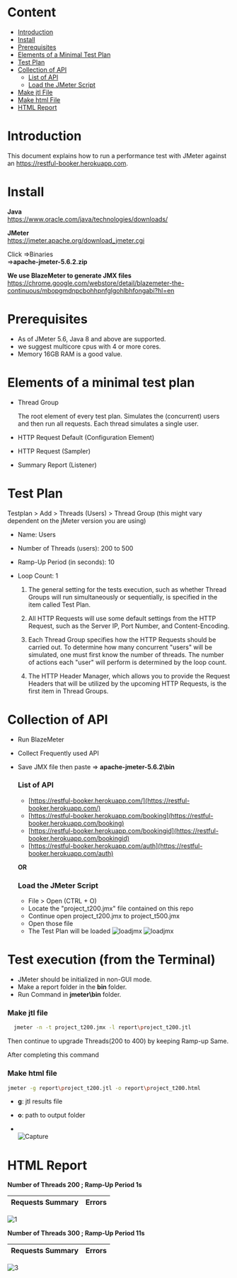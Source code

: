 # Content
- [Introduction](https://github.com/Sakib-Mahmud13/Performance_Testing.git#introduction)  
- [Install](https://github.com/Sakib-Mahmud13/Performance_Testing.git#install)      
- [Prerequisites](https://github.com/Sakib-Mahmud13/Performance_Testing.git#prerequisites)
- [Elements of a Minimal Test Plan](https://github.com/Sakib-Mahmud13/Performance_Testing.git#Elements-of-a-minimal-test-plan)    
- [Test Plan](https://github.com/Sakib-Mahmud13/Performance_Testing.git#test-plan)
- [Collection of API](https://github.com/Sakib-Mahmud13/Performance_Testing.git#collection-of-api)   
    - [List of API](https://github.com/Sakib-Mahmud13/Performance_Testing.git#list-of-api) 
    - [Load the JMeter Script](https://github.com/Sakib-Mahmud13/Performance_Testing.git#load-the-jmeter-script)
- [Make jtl File](https://github.com/Sakib-Mahmud13/Performance_Testing.git#make-jtl-file)  
- [Make html File](https://github.com/Sakib-Mahmud13/Performance_Testing.git#make-html-file)  
- [HTML Report](https://github.com/Sakib-Mahmud13/Performance_Testing.git#html-report) 



# Introduction

This document explains how to run a performance test with JMeter against an 
https://restful-booker.herokuapp.com.

# Install

**Java**  
https://www.oracle.com/java/technologies/downloads/

**JMeter**  
https://jmeter.apache.org/download_jmeter.cgi  

Click =>Binaries    
=>**apache-jmeter-5.6.2.zip**

**We use BlazeMeter to generate JMX files**    
https://chrome.google.com/webstore/detail/blazemeter-the-continuous/mbopgmdnpcbohhpnfglgohlbhfongabi?hl=en

# Prerequisites
- As of JMeter 5.6, Java 8 and above are supported.
- we suggest  multicore cpus with 4 or more cores.
- Memory 16GB RAM is a good value.


# Elements of a minimal test plan
- Thread Group

    The root element of every test plan. Simulates the (concurrent) users and then run all requests. Each thread simulates a single user.

- HTTP Request Default (Configuration Element)

- HTTP Request (Sampler)

- Summary Report (Listener)

# Test Plan

Testplan > Add > Threads (Users) > Thread Group (this might vary dependent on the jMeter version you are using)

- Name: Users
- Number of Threads (users): 200 to 500
- Ramp-Up Period (in seconds): 10
- Loop Count: 1

  1) The general setting for the tests execution, such as whether Thread Groups will run simultaneously or sequentially, is specified in the item called Test Plan.

  2) All HTTP Requests will use some default settings from the HTTP Request, such as the Server IP, Port Number, and Content-Encoding.

  3) Each Thread Group specifies how the HTTP Requests should be carried out. To determine how many concurrent "users" will be simulated, one must first know the number of threads. The number of actions each "user" will perform is determined by the loop count.

  4) The HTTP Header Manager, which allows you to provide the Request Headers that will be utilized by the upcoming HTTP Requests, is the first item in Thread Groups.

# Collection of API

- Run BlazeMeter  
- Collect Frequently used API  
- Save JMX file then paste => **apache-jmeter-5.6.2\bin**

    ### List of API 

    - [https://restful-booker.herokuapp.com/](https://restful-booker.herokuapp.com/)
    - [https://restful-booker.herokuapp.com/booking](https://restful-booker.herokuapp.com/booking)
    - [https://restful-booker.herokuapp.com/bookingid](https://restful-booker.herokuapp.com/bookingid)
    - [https://restful-booker.herokuapp.com/auth](https://restful-booker.herokuapp.com/auth)
    

   **OR**
    
  ### Load the JMeter Script 
   - File > Open (CTRL + O)
   - Locate the "project_t200.jmx" file contained on this repo
   - Continue open project_t200.jmx to project_t500.jmx
   - Open those file
   - The Test Plan will be loaded
![loadjmx](https://github.com/Sakib-Mahmud13/Performance_Testing/blob/main/per5.PNG)
![loadjmx](https://github.com/Sakib-Mahmud13/Performance_Testing/blob/main/per7.PNG)


# Test execution (from the Terminal)
 
- JMeter should be initialized in non-GUI mode.
- Make a report folder in the **bin** folder.  
- Run Command in __jmeter\bin__ folder.

 ### Make jtl file

```bash
  jmeter -n -t project_t200.jmx -l report\project_t200.jtl
```      
  Then continue to upgrade Threads(200 to 400) by keeping Ramp-up Same.   

After completing this command  
   ### Make html file   
  
  ```bash
  jmeter -g report\project_t200.jtl -o report\project_t200.html
```
  - **g**: jtl results file

  - **o**: path to output folder
  - \
    ![Capture](https://github.com/Sakib-Mahmud13/Performance_Testing/blob/main/per4.PNG)  

# HTML Report

**Number of Threads 200 ; Ramp-Up Period 1s**

Requests Summary             |  Errors
:-------------------------:|:-------------------------:
![1](https://github.com/Sakib-Mahmud13/Performance_Testing/blob/main/per1.PNG)  

**Number of Threads 300 ; Ramp-Up Period 11s**
   
Requests Summary             |  Errors
:-------------------------:|:-------------------------:
![3](https://github.com/Sakib-Mahmud13/Performance_Testing/blob/main/per2.PNG) 
